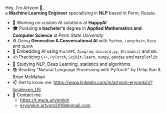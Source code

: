 Hey, I'm Artyom 👋,  
a **Machine Learning Engineer** specialising in **NLP** based in Perm, Russia.

- 💼 Working on custom AI solutions at **HappyAI**
- 🎓 Pursuing a **bachelor's** degree in **Applied Mathematics and Computer Science** at *Perm State University*
- ⚙️ Doing **Generative & Conversational AI** with `Python`, `Langchain`, `Rasa` and `QLoRA`
- 👾 Embedding AI using `FastAPI`, `Aiogram`, `discord.py`, `Streamlit` and `SQL`
- ✍️ Practicing `C++`, `PyTorch`, `Scikit-learn`, `numpy`, `pandas` and `matplotlib`
- 🌱 Studying NLP, Deep Learning, statistics and algorithms
- 📚 Reading "Natural Language Processing with PyTorch" by Delip Rao & Brian McMahan
- 📫 Get to know me: https://www.linkedin.com/in/artyom-eryomkin/?locale=en_US
- 📱 Contact me:
  - https://t.me/a_eryomkin
  - eryomkin.artyom2016@gmail.com
